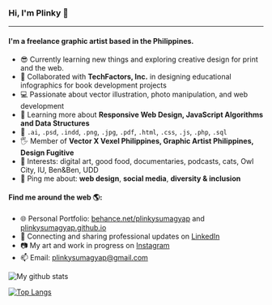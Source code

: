 ### Hi, I'm Plinky 👋
---

<!-- I'm Plinky Sumagyap, a freelance graphic artist focusing on vector illustration and exploring creative design for print and the web. I also design educational infographics for book development projects in collaboration with TechFactors Inc.-->

#### I'm a freelance graphic artist based in the Philippines.

- 😎 Currently learning new things and exploring creative design for print and the web.
- 📖 Collaborated with **TechFactors, Inc.** in designing educational infographics for book development projects
- 💻 Passionate about vector illustration, photo manipulation, and web development
- 🌱 Learning more about **Responsive Web Design, JavaScript Algorithms and Data Structures**
- 🎨 `.ai`, `.psd`, `.indd`, `.png`, `.jpg`, `.pdf`, `.html`, `.css`, `.js`, `.php`, `.sql`
- 🖐 Member of **Vector X Vexel Philippines, Graphic Artist Philippines, Design Fugitive**
- 💜 Interests: digital art, good food, documentaries, podcasts, cats, Owl City, IU, Ben&Ben, UDD 
- 💬 Ping me about: **web design**, **social media**, **diversity & inclusion**

#### Find me around the web 🌎:
- 🌐 Personal Portfolio: <a href="https://www.behance.net/plinkysumagyap">behance.net/plinkysumagyap</a> and <a href="https://plinkysumagyap.github.io">plinkysumagyap.github.io</a>
- 💼 Connecting and sharing professional updates on <a href="https://www.linkedin.com/in/plinkysumagyap/">LinkedIn</a>
- 📷 My art and work in progress on <a href="https://www.instagram.com/plinkydoodles">Instagram</a>
- 📫 Email: plinkysumagyap@gmail.com

![My github stats](https://github-readme-stats.vercel.app/api?username=plinkysumagyap&show_icons=true)

[![Top Langs](https://github-readme-stats.vercel.app/api/top-langs/?username=plinkysumagyap)](https://github.com/plinkysumagyap/github-readme-stats)

<!--
**plinkysumagyap/plinkysumagyap** is a ✨ _special_ ✨ repository because its `README.md` (this file) appears on your GitHub profile.

Here are some ideas to get you started:

- 🔭 I’m currently working on ...
- 🌱 I’m currently learning ...
- 👯 I’m looking to collaborate on ...
- 🤔 I’m looking for help with ...
- 💬 Ask me about ...
- 📫 How to reach me: ...
- 😄 Pronouns: ...
- ⚡ Fun fact: ...



-->


